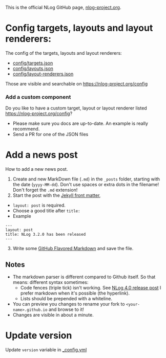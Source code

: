 This is the official NLog GitHub page, [nlog-project.org](https://nlog-project.org/).

Config targets, layouts and layout renderers:
===

The config of the targets, layouts and layout renderers:

- [config/targets.json](config/targets.json)
- [config/layouts.json](config/layouts.json)
- [config/layout-renderers.json](config/layout-renderers.json)

Those are visible and searchable on https://nlog-project.org/config

### Add a custom component

Do you like to have a custom target, layout or layout renderer listed https://nlog-project.org/config?

- Please make sure you docs are up-to-date. An example is really recommend.
- Send a PR for one of the JSON files

Add a news post 
===
How to add a new news post.

1. Create and new MarkDown file (`.md`) in the `_posts` folder, starting with the date (`yyyy-MM-dd`). Don't use spaces or extra dots in the filename! Don't forget the `.md` extension! 
2. Start the post with the [Jekyll front matter](https://jekyllrb.com/docs/frontmatter/), 
  * `layout: post` is required. 
  * Choose a good title after `title:`
  * Example
   ```
   ---
   layout: post
   title: NLog 3.2.0 has been released
   ---
   ```
3. Write some [GitHub Flavored Markdown](https://help.github.com/articles/github-flavored-markdown/) and save the file. 

Notes
---
- The markdown parser is different compared to Github itself. So that means: different syntax sometimes: 
  - Code fences (triple tick) isn't working. See [NLog 4.0 release post](https://github.com/NLog/NLog.github.io/blob/master/_posts/2015-06-09-nlog-4-has-been-released.md)
I prefer markdown when it's possible (the hyperlink).
  - Lists should be prepended with a whiteline. 
- You can preview you changes to rename your fork to `<your-name>.github.io` and browse to it!
- Changes are visible in about a minute. 

Update version
===
Update `version` variable in [_config.yml](_config.yml)
